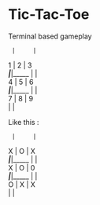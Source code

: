 # Tic-Tac-Toe
Terminal based gameplay

     |     |     
  1  |  2  |  3  
_____|_____|_____
     |     |     
  4  |  5  |  6  
_____|_____|_____
     |     |     
  7  |  8  |  9  
     |     |     
     
    
Like this :

     |     |     
  X  |  O  |  X  
_____|_____|_____
     |     |     
  X  |  O  |  0  
_____|_____|_____
     |     |     
  O  |  X  |  X  
     |     |     
